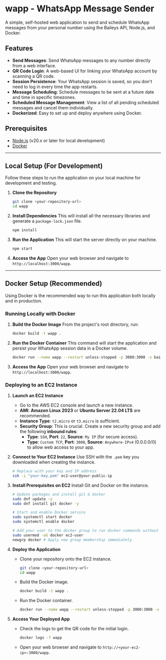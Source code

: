# wapp - WhatsApp Message Sender

A simple, self-hosted web application to send and schedule WhatsApp messages from your personal number using the Baileys API, Node.js, and Docker.

## Features

- **Send Messages**: Send WhatsApp messages to any number directly from a web interface.
- **QR Code Login**: A web-based UI for linking your WhatsApp account by scanning a QR code.
- **Session Persistence**: Your WhatsApp session is saved, so you don't need to log in every time the app restarts.
- **Message Scheduling**: Schedule messages to be sent at a future date and time in specific timezones.
- **Scheduled Message Management**: View a list of all pending scheduled messages and cancel them individually.
- **Dockerized**: Easy to set up and deploy anywhere using Docker.

## Prerequisites

- [Node.js](https://nodejs.org/) (v20.x or later for local development)
- [Docker](https://www.docker.com/products/docker-desktop/)

---

## Local Setup (For Development)

Follow these steps to run the application on your local machine for development and testing.

1.  **Clone the Repository**

    ```bash
    git clone <your-repository-url>
    cd wapp
    ```

2.  **Install Dependencies**
    This will install all the necessary libraries and generate a `package-lock.json` file.

    ```bash
    npm install
    ```

3.  **Run the Application**
    This will start the server directly on your machine.

    ```bash
    npm start
    ```

4.  **Access the App**
    Open your web browser and navigate to `http://localhost:3000/wapp`.

---

## Docker Setup (Recommended)

Using Docker is the recommended way to run this application both locally and in production.

### Running Locally with Docker

1.  **Build the Docker Image**
    From the project's root directory, run:

    ```bash
    docker build -t wapp .
    ```

2.  **Run the Docker Container**
    This command will start the application and persist your WhatsApp session data in a Docker volume.

    ```bash
    docker run --name wapp --restart unless-stopped -p 3000:3000 -v baileys_auth_data:/app/baileys_auth_info -d wapp
    ```

3.  **Access the App**
    Open your web browser and navigate to `http://localhost:3000/wapp`.

### Deploying to an EC2 Instance

1.  **Launch an EC2 Instance**

    - Go to the AWS EC2 console and launch a new instance.
    - **AMI**: **Amazon Linux 2023** or **Ubuntu Server 22.04 LTS** are recommended.
    - **Instance Type**: `t2.micro` or `t3.micro` is sufficient.
    - **Security Group**: This is crucial. Create a new security group and add the following **inbound rules**:
      - **Type**: `SSH`, **Port**: `22`, **Source**: `My IP` (for secure access).
      - **Type**: `Custom TCP`, **Port**: `3000`, **Source**: `Anywhere-IPv4` (0.0.0.0/0) to allow web access to your app.

2.  **Connect to Your EC2 Instance**
    Use SSH with the `.pem` key you downloaded when creating the instance.

    ```bash
    # Replace with your key and IP address
    ssh -i "your-key.pem" ec2-user@your-public-ip
    ```

3.  **Install Prerequisites on EC2**
    Install Git and Docker on the instance.

    ```bash
    # Update packages and install git & docker
    sudo dnf update -y
    sudo dnf install git docker -y

    # Start and enable Docker service
    sudo systemctl start docker
    sudo systemctl enable docker

    # Add your user to the docker group to run docker commands without sudo
    sudo usermod -aG docker ec2-user
    newgrp docker # Apply new group membership immediately
    ```

4.  **Deploy the Application**

    - Clone your repository onto the EC2 instance.
      ```bash
      git clone <your-repository-url>
      cd wapp
      ```
    - Build the Docker image.
      ```bash
      docker build -t wapp .
      ```
    - Run the Docker container.
      ```bash
      docker run --name wapp --restart unless-stopped -p 3000:3000 -v baileys_auth_data:/app/baileys_auth_info -d wapp
      ```

5.  **Access Your Deployed App**
    - Check the logs to get the QR code for the initial login.
      ```bash
      docker logs -f wapp
      ```
    - Open your web browser and navigate to `http://<your-ec2-ip>:3000/wapp`.
